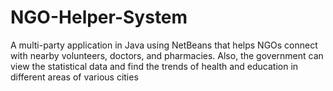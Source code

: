 # NGO-Helper-System
A multi-party application  in Java using NetBeans that helps NGOs connect with nearby volunteers, doctors, and pharmacies. Also, the government can view the statistical data and find the trends of health and education in different areas of various cities
